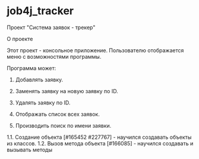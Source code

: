 # job4j_tracker
Проект "Система заявок - трекер"

О проекте

Этот проект - консольное приложение. Пользователю отображается меню с возможностями программы.

Программа может:

1. Добавлять заявку.

2. Заменять заявку на новую заявку по ID.

3. Удалять заявку по ID.

4. Отображать список всех заявок.

5. Производить поиск по имени заявки.

1.1. Создание объекта [#165452 #227767] - научился создавать объекты из классов. 
1.2. Вызов метода объекта [#166085] - научился создавать и вызывать методы